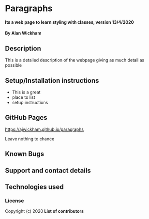 # Paragraphs

#### Its a web page to learn styling with classes, version 13/4/2020

#### By Alan Wickham

## Description

This is a detailed description of the webpage giving as much detail as possible

## Setup/Installation instructions

* This is a great
* place to list
* setup instructions

## GitHub Pages

https://ajwickham.github.io/paragraphs

Leave nothing to chance

## Known Bugs

## Support and contact details

## Technologies used

### License

Copyright (c) 2020 **List of contributors**
